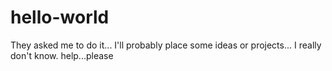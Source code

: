 # hello-world
They asked me to do it... I'll probably place some ideas or projects... I really don't know.
help...please
